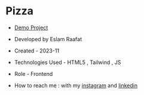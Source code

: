 # Pizza

- [Demo Project](https://eslamraafat1.github.io/Pizza/)

- Developed by Eslam Raafat

- Created - 2023-11

- Technologies Used - HTML5 , Tailwind , JS

- Role - Frontend

- How to reach me : with my [instagram](https://www.instagram.com/eslam.raafat.1998/?hl=en) and [linkedin](https://www.linkedin.com/in/eslam-raafat-b465561b8/)
